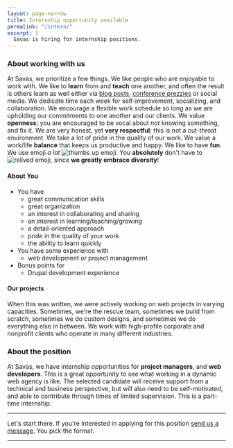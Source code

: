 ```yaml
---
layout: page-narrow
title: Internship opportunity available 
permalink: "/intern/"
excerpt: | 
  Savas is hiring for internship positions.
---
```


### About working with us
At Savas, we prioritize a few things. We like people who are enjoyable to work 
with. We like to **learn** from and **teach** one another, and often the result is others
 learn as well either via [blog posts](/news), 
 [conference prezzies](http://chrisarusso.github.io/asheville.html#/) or social media.
We dedicate time each week for self-improvement, socializing, and collaboration. 
We encourage a flexible work schedule
so long as we are upholding our commitments to one another and our clients. We 
value **openness**; you are encouraged to be vocal about _not_ knowing something,
and fix it. We are very honest, yet **very respectful**; this is not a cut-throat 
environment.
We take a lot of pride in the quality of our work. We value a work/life **balance** 
that keeps us productive and happy. We like to have **fun**.
We use emoji _a lot_ 
<img src="http://www.emoji-cheat-sheet.com/graphics/emojis/thumbsup.png" alt="thumbs up emoji" class="emoji">. 
You **absolutely** don't have to <img src="http://www.emoji-cheat-sheet.com/graphics/emojis/relieved.png" alt="relived emoji" class="emoji">,
since **we greatly embrace diversity**! 

#### About You 
+ You have
  + great communication skills
  + great organization
  + an interest in collaborating and sharing
  + an interest in learning/teaching/growing
  + a detail-oriented approach
  + pride in the quality of your work
  + the ability to learn quickly
+ You have some experience with
  + web development or project management
+ Bonus points for
  + Drupal development experience
  
#### Our projects
When this was written, we were actively working on web projects in varying 
capacities. Sometimes, we're the rescue team, sometimes we build from scratch,
sometimes we do custom designs, and sometimes we do everything else in between. 
We work with high-profile corporate and nonprofit clients who operate in many 
different industries.
 
### About the position
At Savas, we have internship opportunities for **project managers**, and 
**web developers**. This is a great opportunity to see what working in a dynamic 
web agency is like. The selected candidate will receive support from a technical 
and business perspective, but will also need to be self-motivated, and able to
contribute through times of limited supervision. This is a part-time internship.
 
---

Let's start there. 
If you're Interested in applying for this position 
<a href="/contact">send us a message</a>. You pick the format.

---
